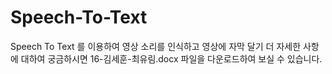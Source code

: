 # Speech-To-Text
Speech To Text 를 이용하여 영상 소리를 인식하고 영상에 자막 달기
더 자세한 사항에 대하여 궁금하시면 16-김세훈-최유림.docx 파일을 다운로드하여 보실 수 있습니다.
